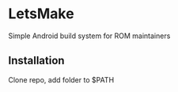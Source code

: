 # LetsMake

Simple Android build system for ROM maintainers

## Installation

Clone repo, add folder to $PATH
